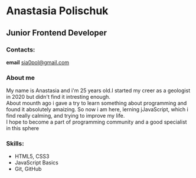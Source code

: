 # Anastasia Polischuk
## Junior Frontend Developer

### Contacts:
**email** sia0pol@gmail.com <br>

### About me
My name is Anastasia and i'm 25 years old.I started my creer as a geologist in 2020 but didn't find it intresting enough.<br>
About mounth ago i gave a try to learn something about programming and found it absolutely amaizing. So now i am here, lerning jJavaScript, which i find really calming, and trying to improve my life.<br>
I hope to become a part of programming community and a good specialist in this sphere <br>

### Skills:
- HTML5, CSS3
- JavaScript Basics
- Git, GitHub




